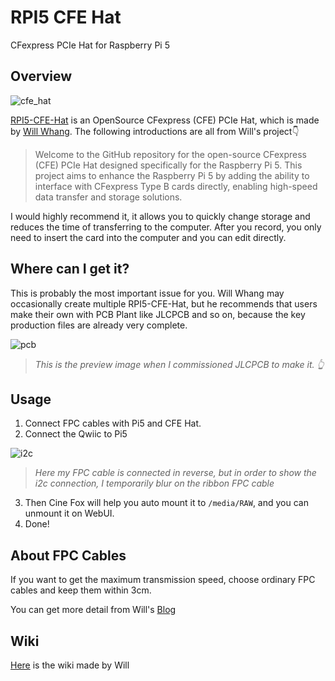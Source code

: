 # RPI5 CFE Hat

CFexpress PCIe Hat for Raspberry Pi 5

## Overview

![cfe_hat](/cfe.jpg)

[RPI5-CFE-Hat](https://github.com/will127534/RPI5-CFE-Hat) is an OpenSource CFexpress (CFE) PCIe Hat, which is made by [Will Whang](https://github.com/will127534). The following introductions are all from Will's project👇

> Welcome to the GitHub repository for the open-source CFexpress (CFE) PCIe Hat designed specifically for the Raspberry Pi 5. This project aims to enhance the Raspberry Pi 5 by adding the ability to interface with CFexpress Type B cards directly, enabling high-speed data transfer and storage solutions.

I would highly recommend it, it allows you to quickly change storage and reduces the time of transferring to the computer. After you record, you only need to insert the card into the computer and you can edit directly.

## Where can I get it?

This is probably the most important issue for you. Will Whang may occasionally create multiple RPI5-CFE-Hat, but he recommends that users make their own with PCB Plant like JLCPCB and so on, because the key production files are already very complete. 

![pcb](/cfe_pcb.png)

> *This is the preview image when I commissioned JLCPCB to make it. 👆*

## Usage

1. Connect FPC cables with Pi5 and CFE Hat. 
2. Connect the Qwiic to Pi5

![i2c](/cfe_i2c_connect.jpg)

> *Here my FPC cable is connected in reverse, but in order to show the i2c connection, I temporarily blur on the ribbon FPC cable*

3. Then Cine Fox will help you auto mount it to `/media/RAW`, and you can unmount it on WebUI.
4. Done!

## About FPC Cables

If you want to get the maximum transmission speed, choose ordinary FPC cables and keep them within 3cm. 

You can get more detail from Will's [Blog](https://www.willwhang.dev/Solar-eclipse-2024/#the-challenge-with-fpc-cables) 

## Wiki

[Here](https://github.com/will127534/RPI5-CFE-Hat/wiki) is the wiki made by Will
